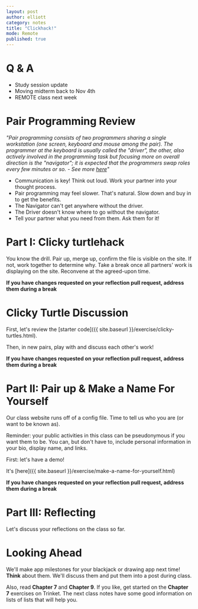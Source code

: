 ```yaml
---
layout: post
author: elliott
category: notes
title: "Clickhack!"
mode: Remote
published: true
---
```


# Q & A

* Study session update
* Moving midterm back to Nov 4th
* REMOTE class next week

# Pair Programming Review

*"Pair programming consists of two programmers sharing a single workstation (one screen, keyboard and mouse among the pair). The programmer at the keyboard is usually called the "driver", the other, also actively involved in the programming task but focusing more on overall direction is the "navigator"; it is expected that the programmers swap roles every few minutes or so. - See more [here](http://guide.agilealliance.org/guide/pairing.html)"*

* Communication is key!  Think out loud.  Work your partner into your thought process.
* Pair programming may feel slower.  That's natural.  Slow down and buy in to get the benefits.
* The Navigator can't get anywhere without the driver.
* The Driver doesn't know where to go without the navigator.
* Tell your partner what you need from them.  Ask them for it!

# Part I: Clicky turtlehack

You know the drill.  Pair up, merge up, confirm the file is visible on the site. If not, work together to determine why. Take a break once all partners' work is displaying on the site. Reconvene at the agreed-upon time.

**If you have changes requested on your reflection pull request, address them during a break**

# Clicky Turtle Discussion

First, let's review the [starter code]({{ site.baseurl }}/exercise/clicky-turtles.html).

Then, in new pairs, play with and discuss each other's work!


**If you have changes requested on your reflection pull request, address them during a break**

# Part II: Pair up & Make a Name For Yourself

Our class website runs off of a config file.  Time to tell us who you are (or want to be known as).

Reminder: your public activities in this class can be pseudonymous if you want them to be. You can, but don't have to, include personal information in your bio, display name, and links.

First: let's have a demo!

It's [here]({{ site.baseurl }}/exercise/make-a-name-for-yourself.html)

**If you have changes requested on your reflection pull request, address them during a break**

# Part III: Reflecting

Let's discuss your reflections on the class so far.

# Looking Ahead

We'll make app milestones for your blackjack or drawing app next time!  **Think** about them.  We'll discuss them and put them into a post during class.

Also, read **Chapter 7** and **Chapter 9**. If you like, get started on the **Chapter 7** exercises on Trinket. The next class notes have some good information on lists of lists that will help you.
